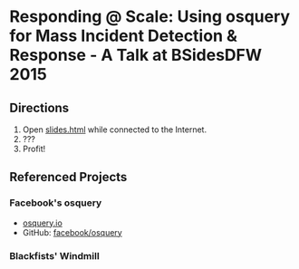 # Responding @ Scale: Using osquery for Mass Incident Detection & Response - A Talk at BSidesDFW 2015

## Directions

1. Open [slides.html](./slides.html) while connected to the Internet.
1. ???
1. Profit!

## Referenced Projects

### Facebook's osquery
- [osquery.io](https://www.osquery.io)
- GitHub: [facebook/osquery](https://www.github.com/facebook/osquery)

### Blackfists' Windmill
